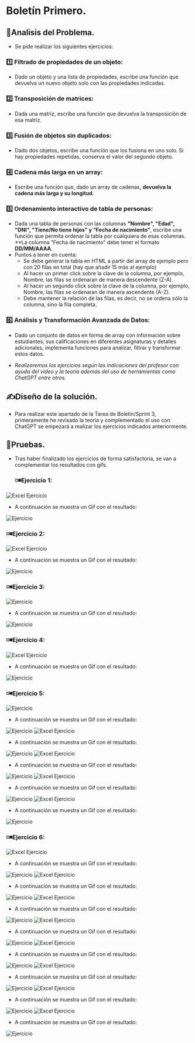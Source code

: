 # Boletín Primero.
## 🔎Analisis del Problema.
- Se pide realizar los siguientes ejercicios:
 ###  1️⃣ Filtrado de propiedades de un objeto:
- Dado un objeto y una lista de propiedades, escribe una función que devuelva un nuevo objeto solo con las propiedades indicadas.
 ###  2️⃣ Transposición de matrices: 
- Dada una matriz, escribe una función que devuelva la transposición de esa matriz.
 ### 3️⃣ Fusión de objetos sin duplicados:
- Dado dos objetos, escribe una función que los fusiona en uno solo. Si hay propiedades repetidas, conserva el valor del segundo objeto.
 ###  4️⃣  Cadena más larga en un array:
- Escribe una función que, dado un array de cadenas, **devuelva la cadena más larga y su longitud**.
 ###  5️⃣ Ordenamiento interactivo de tabla de personas:
- Dada una tabla de personas con las columnas **"Nombre", "Edad", "DNI", "Tiene/No tiene hijos" y "Fecha de nacimiento"**, escribe una función que permita ordenar la tabla por cualquiera de esas columnas. **La columna "Fecha de nacimiento" debe tener el formato **DD/MM/AAAA**.
- Puntos a tener en cuenta:
  - Se debe generar la tabla en HTML a partir del array de ejemplo pero con 20 filas en total (hay que añadir 15 más al ejemplo)
  - Al hacer un primer click sobre la clave de la columna, por ejemplo, Nombre, las filas se ordenaran de manera descendente (Z-A).
  - Al hacer un segundo click sobre la clave de la columna, por ejemplo, Nombre, las filas se ordenaran de manera ascendente (A-Z).
  - Debe mantener la relación de las filas, es decir, no se ordena sólo la columna, sino la fila completa.
###  6️⃣ Análisis y Transformación Avanzada de Datos:
- Dado un conjunto de datos en forma de array con información sobre estudiantes, sus calificaciones en diferentes asignaturas y detalles adicionales, implementa funciones para analizar, filtrar y transformar estos datos.

- *Realizaremos los ejercicios según las indicaciones del profesor con ayuda del video y la teoría además del uso de herramientas como ChatGPT entre otros.*
## ✍Diseño de la solución.
- Para realizar este apartado de la Tarea de Boletín/Sprint 3, primeramente he revisado la teoría y complementado el uso con ChatGPT se empezará a realizar los ejercicios indicados anteriormente.
## 🧾Pruebas.
- Tras haber finalizado los ejercicios de forma satisfactoria, se van a complementar los resultados con gifs.
  ### ◽◾Ejercicio 1:
![Excel Ejercicio](https://github.com/JoseAntonioSegura/Imagenes/blob/eae6903e14a21b1202b97038fed228ea5d9cb195/Sprint3%20Ejercicio1.PNG)
  -  A continuación se muestra un Gif con el resultado:

![Ejercicio](https://github.com/JoseAntonioSegura/Imagenes/blob/cf95ceda7a9f4d14bee39951e47498dc5b7a06dc/Videos/Sprint3%20Ejercicio1.gif)
  ### ◽◾Ejercicio 2:
![Excel Ejercicio](https://github.com/JoseAntonioSegura/Imagenes/blob/eae6903e14a21b1202b97038fed228ea5d9cb195/Sprint3%20Ejercicio2.PNG)
   -  A continuación se muestra un Gif con el resultado:

![Ejercicio](https://github.com/JoseAntonioSegura/Imagenes/blob/cf95ceda7a9f4d14bee39951e47498dc5b7a06dc/Videos/Sprint3%20Ejercicio2.gif)
  ### ◽◾Ejercicio 3:
![Ejercicio](https://github.com/JoseAntonioSegura/Imagenes/blob/eae6903e14a21b1202b97038fed228ea5d9cb195/Sprint3%20Ejercicio3.PNG)
-  A continuación se muestra un Gif con el resultado:

![Ejercicio](https://github.com/JoseAntonioSegura/Imagenes/blob/cf95ceda7a9f4d14bee39951e47498dc5b7a06dc/Videos/Sprint3%20Ejercicio3.gif)
  ### ◽◾Ejercicio 4:
![Excel Ejercicio](https://github.com/JoseAntonioSegura/Imagenes/blob/eae6903e14a21b1202b97038fed228ea5d9cb195/Sprint3%20Ejercicio4.PNG)
  -  A continuación se muestra un Gif con el resultado:

![Ejercicio](https://github.com/JoseAntonioSegura/Imagenes/blob/cf95ceda7a9f4d14bee39951e47498dc5b7a06dc/Videos/Sprint3%20Ejercicio4.gif)
  ### ◽◾Ejercicio 5:
![Ejercicio](https://github.com/JoseAntonioSegura/Imagenes/blob/eae6903e14a21b1202b97038fed228ea5d9cb195/Sprint3%20Ejercicio5.1.PNG)
  -  A continuación se muestra un Gif con el resultado:

![Ejercicio](https://github.com/JoseAntonioSegura/Imagenes/blob/c957a0e7b5af1fd70ce7656f2593d4219e8f5ba5/Videos/Sprint3%20Ejercicio5.1.gif)
![Excel Ejercicio](https://github.com/JoseAntonioSegura/Imagenes/blob/eae6903e14a21b1202b97038fed228ea5d9cb195/Sprint3%20Ejercicio5.2.PNG)
  -  A continuación se muestra un Gif con el resultado:

![Ejercicio](https://github.com/JoseAntonioSegura/Imagenes/blob/c957a0e7b5af1fd70ce7656f2593d4219e8f5ba5/Videos/Sprint3%20Ejercicio5.2.gif)
![Excel Ejercicio](https://github.com/JoseAntonioSegura/Imagenes/blob/eae6903e14a21b1202b97038fed228ea5d9cb195/Sprint3%20Ejercicio5.3.PNG)
  -  A continuación se muestra un Gif con el resultado:

![Ejercicio](https://github.com/JoseAntonioSegura/Imagenes/blob/c957a0e7b5af1fd70ce7656f2593d4219e8f5ba5/Videos/Sprint3%20Ejercicio5.3.gif)
![Excel Ejercicio](https://github.com/JoseAntonioSegura/Imagenes/blob/eae6903e14a21b1202b97038fed228ea5d9cb195/Sprint3%20Ejercicio5.4.PNG)
  -  A continuación se muestra un Gif con el resultado:

![Ejercicio](https://github.com/JoseAntonioSegura/Imagenes/blob/c957a0e7b5af1fd70ce7656f2593d4219e8f5ba5/Videos/Sprint3%20Ejercicio5.4.gif)
![Excel Ejercicio](https://github.com/JoseAntonioSegura/Imagenes/blob/eae6903e14a21b1202b97038fed228ea5d9cb195/Sprint3%20Ejercicio5.5.PNG)
  -  A continuación se muestra un Gif con el resultado:

![Ejercicio](https://github.com/JoseAntonioSegura/Imagenes/blob/c957a0e7b5af1fd70ce7656f2593d4219e8f5ba5/Videos/Sprint3%20Ejercicio5.5.gif)
  ### ◽◾Ejercicio 6:
![Excel Ejercicio](https://github.com/JoseAntonioSegura/Imagenes/blob/eae6903e14a21b1202b97038fed228ea5d9cb195/Sprint3%20Ejercicio6.1.PNG)
  -  A continuación se muestra un Gif con el resultado:

![Ejercicio](https://github.com/JoseAntonioSegura/Imagenes/blob/e000731eee77017d45e59e3542a8eecff7edf944/Videos/Sprint3%20Ejercicio61.gif)
![Excel Ejercicio](https://github.com/JoseAntonioSegura/Imagenes/blob/eae6903e14a21b1202b97038fed228ea5d9cb195/Sprint3%20Ejercicio6.2.PNG)
  -  A continuación se muestra un Gif con el resultado:

![Ejercicio](https://github.com/JoseAntonioSegura/Imagenes/blob/e000731eee77017d45e59e3542a8eecff7edf944/Videos/Sprint3%20Ejercicio62.gif)
![Excel Ejercicio](https://github.com/JoseAntonioSegura/Imagenes/blob/eae6903e14a21b1202b97038fed228ea5d9cb195/Sprint3%20Ejercicio6.3.PNG)
  -  A continuación se muestra un Gif con el resultado:

![Ejercicio](https://github.com/JoseAntonioSegura/Imagenes/blob/e000731eee77017d45e59e3542a8eecff7edf944/Videos/Sprint3%20Ejercicio63.gif)
![Excel Ejercicio](https://github.com/JoseAntonioSegura/Imagenes/blob/eae6903e14a21b1202b97038fed228ea5d9cb195/Sprint3%20Ejercicio6.4.PNG)
  -  A continuación se muestra un Gif con el resultado:

![Ejercicio](https://github.com/JoseAntonioSegura/Imagenes/blob/e000731eee77017d45e59e3542a8eecff7edf944/Videos/Sprint3%20Ejercicio64.gif)
![Excel Ejercicio](https://github.com/JoseAntonioSegura/Imagenes/blob/eae6903e14a21b1202b97038fed228ea5d9cb195/Sprint3%20Ejercicio6.5.PNG)
  -  A continuación se muestra un Gif con el resultado:

![Ejercicio](https://github.com/JoseAntonioSegura/Imagenes/blob/e000731eee77017d45e59e3542a8eecff7edf944/Videos/Sprint3%20Ejercicio65.gi)
![Excel Ejercicio](https://github.com/JoseAntonioSegura/Imagenes/blob/eae6903e14a21b1202b97038fed228ea5d9cb195/Sprint3%20Ejercicio6.6.PNG)
  -  A continuación se muestra un Gif con el resultado:

![Ejercicio](https://github.com/JoseAntonioSegura/Imagenes/blob/e000731eee77017d45e59e3542a8eecff7edf944/Videos/Sprint3%20Ejercicio66.gif)
![Excel Ejercicio](https://github.com/JoseAntonioSegura/Imagenes/blob/eae6903e14a21b1202b97038fed228ea5d9cb195/Sprint3%20Ejercicio6.7.PNG)
  -  A continuación se muestra un Gif con el resultado:

![Ejercicio](https://github.com/JoseAntonioSegura/Imagenes/blob/e000731eee77017d45e59e3542a8eecff7edf944/Videos/Sprint3%20Ejercicio67.gif)
![Excel Ejercicio](https://github.com/JoseAntonioSegura/Imagenes/blob/eae6903e14a21b1202b97038fed228ea5d9cb195/Sprint3%20Ejercicio6.8.PNG)
  -  A continuación se muestra un Gif con el resultado:

  ![Ejercicio](https://github.com/JoseAntonioSegura/Imagenes/blob/e000731eee77017d45e59e3542a8eecff7edf944/Videos/Sprint3%20Ejercicio68.gif)

